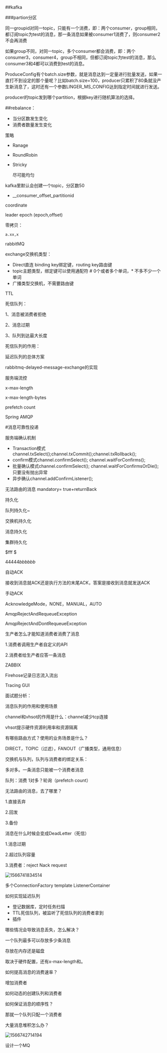 ##kafka

###partion分区

同一groupid对同一topic，只能有一个消费，即：两个consumer，group相同，都订阅topic为test的消息，那一条消息如果被consumer1消费了，则consumer2不会再消费

如果group不同，对同一topic，多个consumer都会消费，即：两个consumer3，consumer4，group不相同，但都订阅topic为test的消息，那么consumer3和4都可以消费到test的消息。



ProduceConfig有个batch.size参数，就是消息达到一定量进行批量发送，如果一直打不到设定的那个量呢？比如batch.size=100，producer只累积了80条就没产生新消息了，这时还有一个参数LINGER_MS_CONFIG达到指定时间就进行发送。



producer的topic发到哪个partition，根据key进行随机算法的选择。

##rebalance：

* 当分区数发生变化
* 消费者数量发生变化



策略

* Ranage

* RoundRobin

* Stricky

  尽可能均匀



kafka里默认会创建一个topic，分区数50

* __consumer_offset_partitionid

  

coordinate



leader epoch  (epoch,offset)



零拷贝：

~~~sequence
a.xx,x
~~~









rabbitMQ

exchange交换机类型：

* Direct直连   binding key绑定键，routing key路由键
* topic主题类型，绑定键可以使用通配符  #  0个或者多个单词，*  不多不少一个单词   
* 广播类型交换机，不需要路由键  



TTL

死信队列：

1、消息被消费者拒绝

2、消息过期

3、队列到达最大长度

死信队列的作用：

延迟队列的总体方案



rabbitmq-delayed-message-exchange的实现





服务端流控

x-max-length

x-max-length-bytes



prefetch count 

Spring AMQP



#消息可靠性投递

服务端确认机制

* Transaction模式  channel.txSelect();channel.txCommit();channel.txRollback();
* confirm模式channel.confirmSelect();    channel.waitForConfirms();
* 批量确认模式channel.confirmSelect();   channel.waitForConfirmsOrDie();只要没有抛出异常
* 异步确认channel.addConfirmListener();



无法路由的消息   mandatory= true+returnBack

持久化

队列持久化~

交换机持久化

消息持久化

集群持久化



$fff $

$44444$$bbbbbb$



自动ACK

接收到消息就ACK还是执行方法的末尾ACK，答案是接收到消息就发送ACK

手动ACK



AcknowledgeMode，NONE，MANUAL，AUTO

AmqpRejectAndRequeueException

AmqpRejectAndDontRequeueException



生产者怎么才能知道消费者消费了消息

1.消费者调用生产者自定义的API

2.消费者给生产者应答一条消息



ZABBIX



Firehose记录日志流入流出

Tracing GUI

面试题分析：

消息队列的作用和使用场景

channel和vhsot的作用是什么：channel减少tcp连接

vhsot提示硬件资源利用率和资源隔离

有哪些路由方式？使用的业务场景是什么？

DIRECT，TOPIC（过滤），FANOUT（广播类型，通用信息）

交换机与队列，队列与消费者的绑定关系：

多对多。一条消息只能被一个消费者消息

队列：消费  1对多？轮询（prefetch count）



无法路由的消息，去了哪里？

1.直接丢弃

2.回发

3.备份



消息在什么时候会变成DeadLetter（死信）

1.消息过期

2.超过队列容量

3.消费者：reject Nack request



![1566741834514](C:\Users\ADMINI~1\AppData\Local\Temp\1566741834514.png)

多个ConnectionFactory   template  ListenerContainer



如何实现延迟队列

* 登记数据库，定时任务扫描
* TTL死信队列，被监听了死信队列的消费者拿到
* 插件



哪些情况会导致消息丢失，怎么解决？





一个队列最多可以存放多少条消息

存放在内存还是磁盘

取决于硬件配置，还有x-max-length和。





如何提高消息的消费速率？

 增加消费者



如何动态的创建队列和消费者





如何保证消息的顺序性？

那就一个队列只配一个消费者



大量消息堆积怎么办？





![1566742714194](C:\Users\ADMINI~1\AppData\Local\Temp\1566742714194.png)







设计一个MQ

